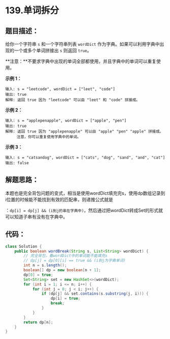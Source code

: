 # 139.单词拆分

## 题目描述：

给你一个字符串 `s` 和一个字符串列表 `wordDict` 作为字典。如果可以利用字典中出现的一个或多个单词拼接出 `s` 则返回 `true`。

**注意：**不要求字典中出现的单词全部都使用，并且字典中的单词可以重复使用。

**示例 1：**

```
输入: s = "leetcode", wordDict = ["leet", "code"]
输出: true
解释: 返回 true 因为 "leetcode" 可以由 "leet" 和 "code" 拼接成。
```

**示例 2：**

```
输入: s = "applepenapple", wordDict = ["apple", "pen"]
输出: true
解释: 返回 true 因为 "applepenapple" 可以由 "apple" "pen" "apple" 拼接成。
     注意，你可以重复使用字典中的单词。
```

**示例 3：**

```
输入: s = "catsandog", wordDict = ["cats", "dog", "sand", "and", "cat"]
输出: false
```

## 解题思路：

本题也是完全背包问题的变式，相当是使用wordDict填充完s，使用dp数组记录到i位置的时候能不能找到有效的匹配串，则递推公式就是

：`dp[i] = dp[j] && (i到j的串在字典中)`，然后通过把wordDict转成Set的形式就可以知道子串有没有在字典中。

## 代码：

```java
class Solution {
    public boolean wordBreak(String s, List<String> wordDict) {
        // 完全背包，看wordDict中的单词能不能填充s
        // dp[j] = dp[0][i] == true && (i到j为字典单词)
        int n = s.length();
        boolean[] dp = new boolean[n + 1];
        dp[0] = true;
        Set<String> set = new HashSet<>(wordDict);
        for (int i = 1; i <= n; i++) {
            for (int j = 0; j < i; j++) {
                if (dp[j] && set.contains(s.substring(j, i))) {
                    dp[i] = true;
                    break;
                }
            }
        }
        return dp[n];
    }
}
```

